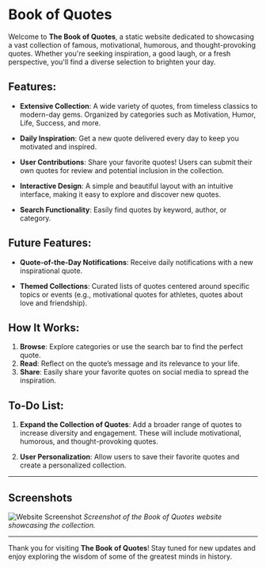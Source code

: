 # Book of Quotes

Welcome to **The Book of Quotes**, a static website dedicated to showcasing a vast collection of famous, motivational, humorous, and thought-provoking quotes. Whether you're seeking inspiration, a good laugh, or a fresh perspective, you'll find a diverse selection to brighten your day.

## Features:

- **Extensive Collection**: A wide variety of quotes, from timeless classics to modern-day gems. Organized by categories such as Motivation, Humor, Life, Success, and more.

- **Daily Inspiration**: Get a new quote delivered every day to keep you motivated and inspired.

- **User Contributions**: Share your favorite quotes! Users can submit their own quotes for review and potential inclusion in the collection.

- **Interactive Design**: A simple and beautiful layout with an intuitive interface, making it easy to explore and discover new quotes.

- **Search Functionality**: Easily find quotes by keyword, author, or category.

## Future Features:

- **Quote-of-the-Day Notifications**: Receive daily notifications with a new inspirational quote.

- **Themed Collections**: Curated lists of quotes centered around specific topics or events (e.g., motivational quotes for athletes, quotes about love and friendship).

## How It Works:

1. **Browse**: Explore categories or use the search bar to find the perfect quote.
2. **Read**: Reflect on the quote’s message and its relevance to your life.
3. **Share**: Easily share your favorite quotes on social media to spread the inspiration.

## To-Do List:

1. **Expand the Collection of Quotes**: Add a broader range of quotes to increase diversity and engagement. These will include motivational, humorous, and thought-provoking quotes.

2. **User Personalization**: Allow users to save their favorite quotes and create a personalized collection.

---

## Screenshots

![Website Screenshot](url-to-image)  <!-- Replace with an actual image URL or file path -->
*Screenshot of the Book of Quotes website showcasing the collection.*

---

Thank you for visiting **The Book of Quotes**! Stay tuned for new updates and enjoy exploring the wisdom of some of the greatest minds in history.
